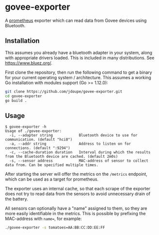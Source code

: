 # govee-exporter

A [prometheus](https://prometheus.io) exporter which can read data from Govee devices using Bluetooth.

## Installation

This assumes you already have a bluetooth adapter in your system, along with appropriate drivers loaded. This is included in many distributions. See https://www.bluez.org/.

First clone the repository, then run the following command to get a binary for your current operating system / architecture. This assumes a working Go installation with modules support (Go >= 1.12.0):

```bash
git clone https://github.com/jdoupe/govee-exporter.git
cd govee-exporter
go build .
```

## Usage

```plain
$ govee-exporter -h
Usage of ./govee-exporter:
  -i, --adapter string            Bluetooth device to use for communication. (default "hci0")
  -a, --addr string               Address to listen on for connections. (default ":9294")
  -c, --cache-duration duration   Interval during which the results from the Bluetooth device are cached. (default 2m0s)
  -s, --sensor address            MAC-address of sensor to collect data from. Can be specified multiple times.
```

After starting the server will offer the metrics on the `/metrics` endpoint, which can be used as a target for prometheus.

The exporter uses an internal cache, so that each scrape of the exporter does not try to read data from the sensors to avoid unnecessary drain of the battery.

All sensors can optionally have a "name" assigned to them, so they are more easily identifiable in the metrics. This is possible by prefixing the MAC-address with `name=`, for example:

```bash
./govee-exporter -s tomatoes=AA:BB:CC:DD:EE:FF
```
